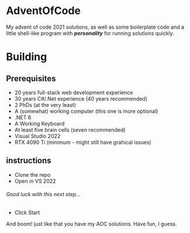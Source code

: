 # AdventOfCode

My advent of code 2021 solutions, as well as some boilerplate code and a little shell-like program with ***personality*** for running solutions quickly.

# Building

## Prerequisites

- 20 years full-stack web development experience
- 30 years C#/.Net experience (40 years recommended)
- 2 PhDs (at the very least)
- A (somewhat) working computer (this one is more optional)
- .NET 6
- A Working Keyboard
- At least five brain cells (seven recommended)
- Visual Studio 2022
- RTX 4090 Ti (minimum - might still have grahical issues)

## instructions
- Clone the repo
- Open in VS 2022

###### Good luck with this next step...

- Click Start

And boom! just like that you have my AOC solutions. Have fun, I guess.
